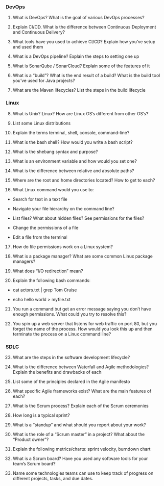 ### DevOps

1.  What is DevOps? What is the goal of various DevOps processes?
    
2.  Explain CI/CD. What is the difference between Continuous Deployment and Continuous Delivery?
    
3.  What tools have you used to achieve CI/CD? Explain how you’ve setup and used them
    
4.  What is a DevOps pipeline? Explain the steps to setting one up
    
5.  What is SonarQube / SonarCloud? Explain some of the features of it
    
6.  What is a “build”? What is the end result of a build? What is the build tool you’ve used for Java projects?
    
7.  What are the Maven lifecycles? List the steps in the build lifecycle
    

### Linux

8.  What is Unix? Linux? How are Linux OS’s different from other OS’s?
    
9.  List some Linux distributions
    
10.  Explain the terms terminal, shell, console, command-line?
    
11.  What is the bash shell? How would you write a bash script?
    
12.  What is the shebang syntax and purpose?
    
13.  What is an environment variable and how would you set one?
    
14.  What is the difference between relative and absolute paths?
    
15.  Where are the root and home directories located? How to get to each?
    
16.  What Linux command would you use to:
    

*  Search for text in a text file
    
*  Navigate your file hierarchy on the command line?
    
* List files? What about hidden files? See permissions for the files?
    
* Change the permissions of a file
    
*  Edit a file from the terminal
    

17.  How do file permissions work on a Linux system?
    
19.  What is a package manager? What are some common Linux package managers?
    
20.  What does “I/O redirection” mean?
    
21.  Explain the following bash commands:
    

*  cat actors.txt | grep Tom Cruise
    
* echo hello world > myfile.txt
    

21.  You run a command but get an error message saying you don’t have enough permissions. What could you try to resolve this?
    
22.  You spin up a web server that listens for web traffic on port 80, but you forget the name of the process. How would you look this up and then terminate the process on a Linux command line?

### SDLC

23.  What are the steps in the software development lifecycle?
    
24.  What is the difference between Waterfall and Agile methodologies? Explain the benefits and drawbacks of each
    
25.  List some of the principles declared in the Agile manifesto
    
26.  What specific Agile frameworks exist? What are the main features of each?
    
27.  What is the Scrum process? Explain each of the Scrum ceremonies
    
28.  How long is a typical sprint?
    
29.  What is a “standup” and what should you report about your work?
    
30.  What is the role of a “Scrum master” in a project? What about the “Product owner”?
    
31.  Explain the following metrics/charts: sprint velocity, burndown chart
    
32.  What is a Scrum board? Have you used any software tools for your team’s Scrum board?

33. Name some technologies teams can use to keep track of progress on different projects, tasks, and due dates.